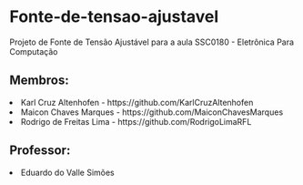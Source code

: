 # Fonte-de-tensao-ajustavel
Projeto de Fonte de Tensão Ajustável para a aula SSC0180 - Eletrônica Para Computação <br>
<h2>Membros:</h2>

<li> Karl Cruz Altenhofen - https://github.com/KarlCruzAltenhofen </li>
<li> Maicon Chaves Marques - https://github.com/MaiconChavesMarques </li>
<li> Rodrigo de Freitas Lima - https://github.com/RodrigoLimaRFL </li>

<h2>Professor:</h2>

<li> Eduardo do Valle Simões </li>
